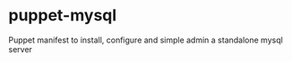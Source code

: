 puppet-mysql
============

Puppet manifest to install, configure and simple admin a standalone mysql server
